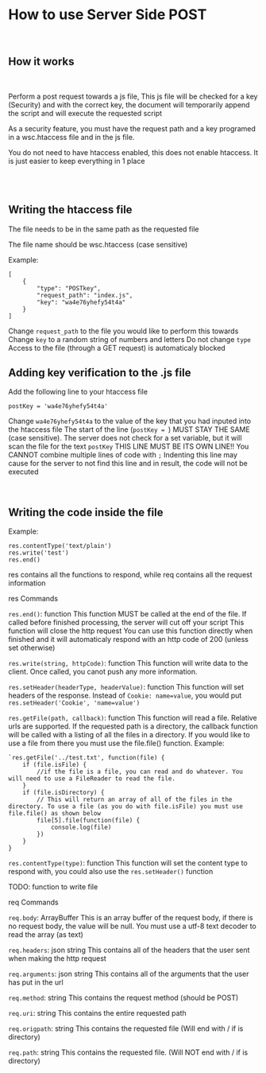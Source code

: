
<h1>How to use Server Side POST</h1>
<br>
<h2>How it works</h2>
<br>
<p>Perform a post request towards a js file, This js file will be checked for a key (Security) and with the correct key, the document will temporarily append the script and will execute the requested script</h2>
<br>
<p>As a security feature, you must have the request path and a key programed in a wsc.htaccess file and in the js file.</p>
<p>You do not need to have htaccess enabled, this does not enable htaccess. It is just easier to keep everything in 1 place</p>
<br><br>
<h2>Writing the htaccess file</h2>
<p>The file needs to be in the same path as the requested file</p>
<p>The file name should be wsc.htaccess (case sensitive)
<p>Example:</p>

```
[
    {
        "type": "POSTkey",
        "request_path": "index.js",
		"key": "wa4e76yhefy54t4a"
    }
]
```
Change `request_path` to the file you would like to perform this towards
Change `key` to a random string of numbers and letters
Do not change `type`
Access to the file (through a GET request) is automaticaly blocked

<h2>Adding key verification to the .js file</h2>
<p>Add the following line to your htaccess file</p>

```
postKey = 'wa4e76yhefy54t4a'
```
Change `wa4e76yhefy54t4a` to the value of the key that you had inputed into the htaccess file
The start of the line (`postKey = `) MUST STAY THE SAME (case sensitive). The server does not check for a set variable, but it will scan the file for the text `postKey`
THIS LINE MUST BE ITS OWN LINE!! You CANNOT combine multiple lines of code with `;`
Indenting this line may cause for the server to not find this line and in result, the code will not be executed

<br>
<h2>Writing the code inside the file</h2>

Example:
```
res.contentType('text/plain')
res.write('test')
res.end()
```
res contains all the functions to respond, while req contains all the request information

res Commands

`res.end()`: function
This function MUST be called at the end of the file. If called before finished processing, the server will cut off your script
This function will close the http request
You can use this function directly when finished and it will automaticaly respond with an http code of 200 (unless set otherwise)

`res.write(string, httpCode)`: function
This function will write data to the client. Once called, you canot push any more information.

`res.setHeader(headerType, headerValue)`: function
This function will set headers of the response.
Instead of `Cookie: name=value`, you would put `res.setHeader('Cookie', 'name=value')`

`res.getFile(path, callback)`: function
This function will read a file. Relative urls are supported.
If the requested path is a directory, the callback function will be called with a listing of all the files in a directory. If you would like to use a file from there you must use the file.file() function.
Example: 
```
`res.getFile('../test.txt', function(file) {
	if (file.isFile) {
		//if the file is a file, you can read and do whatever. You will need to use a FileReader to read the file.
	}
	if (file.isDirectory) {
		// This will return an array of all of the files in the directory. To use a file (as you do with file.isFile) you must use file.file() as shown below
		file[5].file(function(file) {
			console.log(file)
		})
	}
}
```

`res.contentType(type)`: function
This function will set the content type to respond with, you could also use the `res.setHeader()` function

TODO: function to write file

req Commands

`req.body`: ArrayBuffer
This is an array buffer of the request body, if there is no request body, the value will be null.
You must use a utf-8 text decoder to read the array (as text)

`req.headers`: json string
This contains all of the headers that the user sent when making the http request

`req.arguments`: json string
This contains all of the arguments that the user has put in the url

`req.method`: string
This contains the request method (should be POST)

`req.uri`: string
This contains the entire requested path

`req.origpath`: string
This contains the requested file (Will end with / if is directory)

`req.path`: string
This contains the requested file. (Will NOT end with / if is directory)